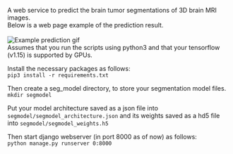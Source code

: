 A web service to predict the brain tumor segmentations of 3D brain MRI images.<br>
Below is a web page example of the prediction result.<br><br>
![Example prediction gif](https://user-images.githubusercontent.com/9957757/75111418-eec45880-567c-11ea-8be8-c769c76aa6e0.gif)
<br>
Assumes that you run the scripts using python3 and that your tensorflow (v1.15) is supported by GPUs. 

Install the necessary packages as follows:<br>
```pip3 install -r requirements.txt```

Then create a seg_model directory, to store your segmentation model files.<br>
```mkdir segmodel```

Put your model architecture saved as a json file into `segmodel/segmodel_architecture.json` and its weights saved as a hd5 file into `segmodel/segmodel_weights.h5`

Then start django webserver (in port 8000 as of now) as follows:<br>
```python manage.py runserver 0:8000```
